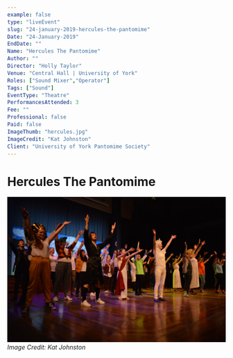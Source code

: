 ```yaml
---
example: false
type: "liveEvent"
slug: "24-january-2019-hercules-the-pantomime"
Date: "24-January-2019"
EndDate: ""
Name: "Hercules The Pantomime"
Author: ""
Director: "Holly Taylor"
Venue: "Central Hall | University of York"
Roles: ["Sound Mixer","Operator"]
Tags: ["Sound"]
EventType: "Theatre"
PerformancesAttended: 3
Fee: ""
Professional: false
Paid: false
ImageThumb: "hercules.jpg"
ImageCredit: "Kat Johnston"
Client: "University of York Pantomime Society"
---
```


# Hercules The Pantomime

![Image by Kat Johnston](./images/hercules.jpg)
*Image Credit: Kat Johnston*

